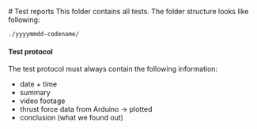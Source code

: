 # Test reports
This folder contains all tests. The folder structure looks like following:
```
./yyyymmdd-codename/
```

#### Test protocol
The test protocol must always contain the following information:
- date + time
- summary
- video footage
- thrust force data from Arduino -> plotted
- conclusion (what we found out)
